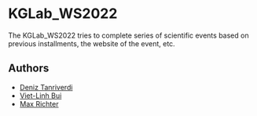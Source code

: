 # KGLab_WS2022
The KGLab_WS2022 tries to complete series of scientific events based on previous installments, the website of the event, etc.

## Authors
* [Deniz Tanriverdi](https://github.com/DenizTanriverdi)
* [Viet-Linh Bui](https://github.com/jamchu1)
* [Max Richter](https://github.com/MaximilianJRichter)
